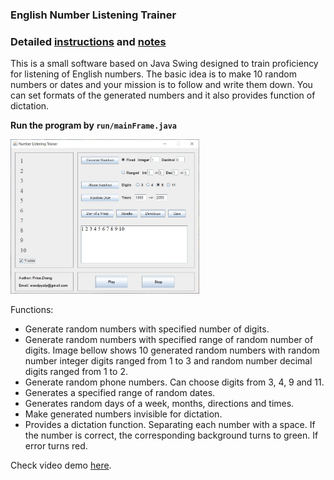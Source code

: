 ### English Number Listening Trainer
### Detailed [instructions](https://pricezhang42.github.io/2022/01/18/Number-Listening-Trainer.html) and [notes](https://pricezhang42.github.io/2022/01/18/Number-Listening-Trainer-Notes.html)
This is a small software based on Java Swing designed to train proficiency for listening of English numbers. The basic idea is to make 10 random numbers or dates and your mission is to follow and write them down. You can set formats of the generated numbers and it also provides function of dictation.

**Run the program by `run/mainFrame.java`**

<img src="https://github.com/pricezhang42/pricezhang42.github.io/blob/master/img/in-post/2022-01-18-Number-Listening-Trainer/mainFrame.jpg?raw=true" width="60%" />

Functions:
- Generate random numbers with specified number of digits.
- Generate random numbers with specified range of random number of digits. Image bellow shows 10 generated random numbers with random number integer digits ranged from 1 to 3 and random number decimal digits ranged from 1 to 2.
- Generate random phone numbers. Can choose digits from 3, 4, 9 and 11.
- Generates a specified range of random dates. 
- Generates random days of a week, months, directions and times.
- Make generated numbers invisible for dictation.
- Provides a dictation function. Separating each number with a space. If the number is correct, the corresponding background turns to green. If error turns red.

Check video demo [here](https://www.youtube.com/watch?v=tUFpgp3q3RQ).
